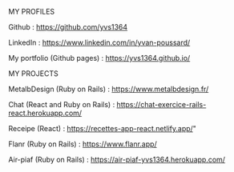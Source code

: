 MY PROFILES

Github : https://github.com/yvs1364

LinkedIn : https://www.linkedin.com/in/yvan-poussard/

My portfolio (Github pages) : https://yvs1364.github.io/


MY PROJECTS


MetalbDesign (Ruby on Rails) : https://www.metalbdesign.fr/

Chat (React and Ruby on Rails) : https://chat-exercice-rails-react.herokuapp.com/

Receipe (React) : https://recettes-app-react.netlify.app/"

Flanr (Ruby on Rails) : https://www.flanr.app/

Air-piaf (Ruby on Rails) : https://air-piaf-yvs1364.herokuapp.com/

